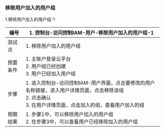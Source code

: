 ### 移除用户加入的用户组

1.移除用户加入的用户组-1

| 编号     | 1. 控制台-访问控制IAM-用户-移除用户加入的用户组-1            |
| -------- | ------------------------------------------------------------ |
| 测试点   | 1. 移除用户加入的用户组                                      |
| 预置条件 | 1. 主账户登录云平台<br>2. 用户组已经创建<br>3.  用户已经加入用户组 |
| 步骤     | 1. 进入控制台-访问控制IAM-用户界面，点击要修改的用户名称链接，进入用户详情页面，点击移除该组<br>2. 点击确认<br>3. 在用户详情页面，点击加入的组，查看用户加入的组 |
| 预期结果 | 1. 步骤1中，可以移除用户加入的用户组<br>2. 在步骤3中，可以查看用户已经移除加入的用户组 |